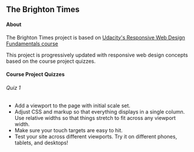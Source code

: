 ## The Brighton Times

#### About

The Brighton Times project is based on [Udacity's Responsive Web Design Fundamentals course](https://www.udacity.com/course/responsive-web-design-fundamentals--ud893)

This project is progressively updated with responsive web design concepts based on the course project quizzes.

#### Course Project Quizzes

###### Quiz 1

- Add a <meta> viewport to the page with initial scale set.
- Adjust CSS and markup so that everything displays in a single column. Use relative widths so that things stretch to fit across any viewport width.
- Make sure your touch targets are easy to hit.
- Test your site across different viewports. Try it on different phones, tablets, and desktops!
